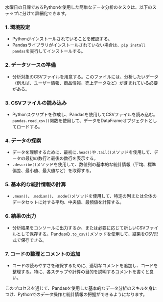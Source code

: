 水曜日の日課であるPythonを使用した簡単なデータ分析のタスクは、以下のステップに分けて詳細化できます。

### 1. 環境設定

- Pythonがインストールされていることを確認する。
- Pandasライブラリがインストールされていない場合は、`pip install pandas`を実行してインストールする。

### 2. データソースの準備

- 分析対象のCSVファイルを用意する。このファイルには、分析したいデータ（例えば、ユーザー情報、商品情報、売上データなど）が含まれている必要がある。

### 3. CSVファイルの読み込み

- Pythonスクリプトを作成し、Pandasを使用してCSVファイルを読み込む。`pandas.read_csv()`関数を使用して、データをDataFrameオブジェクトとしてロードする。

### 4. データの探索

- データを理解するために、最初に`.head()`や`.tail()`メソッドを使用して、データの最初の数行と最後の数行を表示する。
- `.describe()`メソッドを使用して、数値列の基本的な統計情報（平均、標準偏差、最小値、最大値など）を取得する。

### 5. 基本的な統計情報の計算

- `.mean()`、`.median()`、`.mode()`メソッドを使用して、特定の列または全体のデータセットに対する平均、中央値、最頻値を計算する。

### 6. 結果の出力

- 分析結果をコンソールに出力するか、または必要に応じて新しいCSVファイルとして保存する。Pandasの`.to_csv()`メソッドを使用して、結果をCSV形式で保存できる。

### 7. コードの整理とコメントの追加

- コードの読みやすさを確保するために、適切なコメントを追加し、コードを整理する。特に、各ステップや計算の目的を説明するコメントを書くと良い。

このプロセスを通じて、Pandasを使用した基本的なデータ分析のスキルを身につけ、Pythonでのデータ操作と統計情報の把握ができるようになります。
